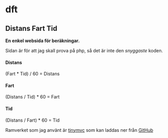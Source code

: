 # dft
## Distans Fart Tid
**En enkel websida för beräkningar.**

Sidan är för att jag skall prova på php, så det är inte den *snyggaste* koden.

#### Distans
(Fart * Tid) / 60 = Distans 
#### Fart
(Distans / Tid) * 60 = Fart
#### Tid
(Distans / Fart) * 60 = Tid


Ramverket som jag använt är [tinymvc](http://www.tinymvc.com) som kan laddas ner från [GitHub](https://github.com/mohrt/tinymvc-php)
